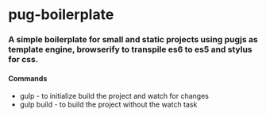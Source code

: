 # pug-boilerplate
### A simple boilerplate for small and static projects using pugjs as template engine, browserify to transpile es6 to es5 and stylus for css.

#### Commands
- gulp - to initialize build the project and watch for changes
- gulp build - to build the project without the watch task
